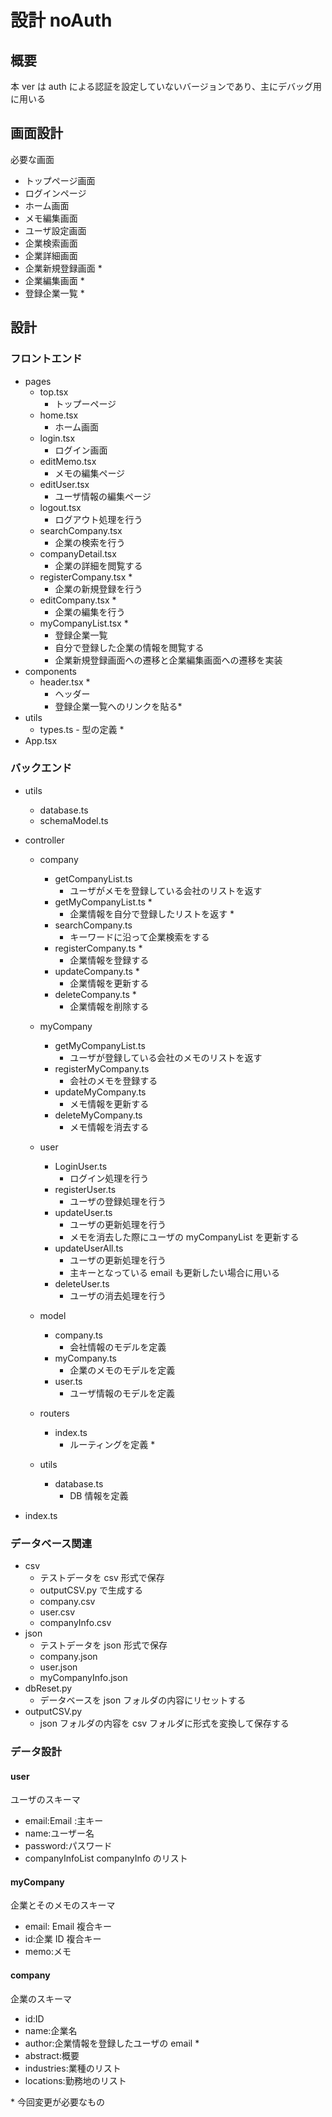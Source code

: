 # 設計 noAuth

## 概要

本 ver は auth による認証を設定していないバージョンであり、主にデバッグ用に用いる

## 画面設計

必要な画面

- トップページ画面
- ログインページ
- ホーム画面
- メモ編集画面
- ユーザ設定画面
- 企業検索画面
- 企業詳細画面
- 企業新規登録画面 \*
- 企業編集画面 \*
- 登録企業一覧 \*

## 設計

### フロントエンド

- pages
  - top.tsx
    - トップーページ
  - home.tsx
    - ホーム画面
  - login.tsx
    - ログイン画面
  - editMemo.tsx
    - メモの編集ページ
  - editUser.tsx
    - ユーザ情報の編集ページ
  - logout.tsx
    - ログアウト処理を行う
  - searchCompany.tsx
    - 企業の検索を行う
  - companyDetail.tsx
    - 企業の詳細を閲覧する
  - registerCompany.tsx \*
    - 企業の新規登録を行う
  - editCompany.tsx \*
    - 企業の編集を行う
  - myCompanyList.tsx \*
    - 登録企業一覧
    - 自分で登録した企業の情報を閲覧する
    - 企業新規登録画面への遷移と企業編集画面への遷移を実装
- components
  - header.tsx \*
    - ヘッダー
    - 登録企業一覧へのリンクを貼る\*
- utils
  - types.ts - 型の定義 \*
- App.tsx

### バックエンド

- utils
  - database.ts
  - schemaModel.ts
- controller

  - company
    - getCompanyList.ts
      - ユーザがメモを登録している会社のリストを返す
    - getMyCompanyList.ts \*
      - 企業情報を自分で登録したリストを返す \*
    - searchCompany.ts
      - キーワードに沿って企業検索をする
    - registerCompany.ts \*
      - 企業情報を登録する
    - updateCompany.ts \*
      - 企業情報を更新する
    - deleteCompany.ts \*
      - 企業情報を削除する
  - myCompany
    - getMyCompanyList.ts
      - ユーザが登録している会社のメモのリストを返す
    - registerMyCompany.ts
      - 会社のメモを登録する
    - updateMyCompany.ts
      - メモ情報を更新する
    - deleteMyCompany.ts
      - メモ情報を消去する
  - user

    - LoginUser.ts
      - ログイン処理を行う
    - registerUser.ts
      - ユーザの登録処理を行う
    - updateUser.ts
      - ユーザの更新処理を行う
      - メモを消去した際にユーザの myCompanyList を更新する
    - updateUserAll.ts
      - ユーザの更新処理を行う
      - 主キーとなっている email も更新したい場合に用いる
    - deleteUser.ts
      - ユーザの消去処理を行う

  - model
    - company.ts
      - 会社情報のモデルを定義
    - myCompany.ts
      - 企業のメモのモデルを定義
    - user.ts
      - ユーザ情報のモデルを定義
  - routers
    - index.ts
      - ルーティングを定義 \*
  - utils
    - database.ts
      - DB 情報を定義

- index.ts

### データベース関連

- csv
  - テストデータを csv 形式で保存
  - outputCSV.py で生成する
  - company.csv
  - user.csv
  - companyInfo.csv
- json
  - テストデータを json 形式で保存
  - company.json
  - user.json
  - myCompanyInfo.json
- dbReset.py
  - データベースを json フォルダの内容にリセットする
- outputCSV.py
  - json フォルダの内容を csv フォルダに形式を変換して保存する

### データ設計

#### user

ユーザのスキーマ

- email:Email :主キー
- name:ユーザー名
- password:パスワード
- companyInfoList companyInfo のリスト

#### myCompany

企業とそのメモのスキーマ

- email: Email 複合キー
- id:企業 ID 複合キー
- memo:メモ

#### company

企業のスキーマ

- id:ID
- name:企業名
- author:企業情報を登録したユーザの email \*
- abstract:概要
- industries:業種のリスト
- locations:勤務地のリスト

\* 今回変更が必要なもの
